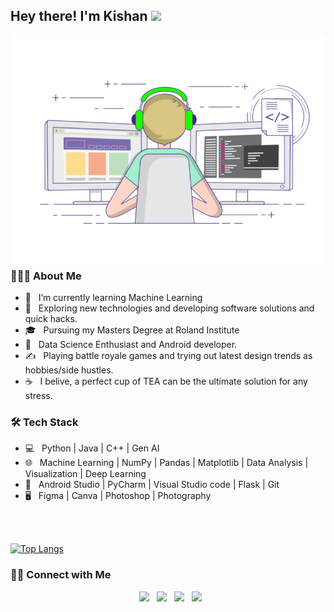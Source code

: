 <h2> Hey there! I'm Kishan <img src="https://github.com/souvikguria98/souvikguria98/blob/master/Hi.gif" width="25"></h2>
<img align="right" alt="GIF" src="https://raw.githubusercontent.com/devSouvik/devSouvik/master/gif3.gif" width="500"/>

<h3> 👨🏻‍💻 About Me </h3>

- 🔭 &nbsp; I’m currently learning Machine Learning
- 🤔 &nbsp; Exploring new technologies and developing software solutions and quick hacks.
- 🎓 &nbsp; Pursuing my Masters Degree at Roland Institute 
- 💼 &nbsp; Data Science Enthusiast and Android developer.
- ✍️ &nbsp; Playing battle royale games and trying out latest design trends as hobbies/side hustles.
- ☕ &nbsp; I belive, a perfect cup of TEA can be the ultimate solution for any stress. 

<h3>🛠 Tech Stack</h3>

- 💻 &nbsp; Python | Java | C++ | Gen AI
- 🌐 &nbsp; Machine Learning | NumPy | Pandas | Matplotlib | Data Analysis | Visualization | Deep Learning 
- 🔧 &nbsp; Android Studio | PyCharm | Visual Studio code | Flask | Git
- 🖥 &nbsp; Figma | Canva | Photoshop | Photography

<br>



</br>

[![Top Langs](https://github-readme-stats.vercel.app/api/top-langs/?username=githubStranger&layout=compact&text_color=daf7dc&bg_color=151515)](https://github.com/devSouvik/github-readme-stats)


<h3> 🤝🏻 Connect with Me </h3>

<p align="center">
&nbsp; <a href="https://x.com/Kishan1234Jena" target="_blank" rel="noopener noreferrer"><img src="https://img.icons8.com/plasticine/100/000000/twitter.png" width="50" /></a>  
&nbsp; <a href="https://www.instagram.com/_ig_stranger_/" target="_blank" rel="noopener noreferrer"><img src="https://img.icons8.com/plasticine/100/000000/instagram-new.png" width="50" /></a>  
&nbsp; <a href="https://www.linkedin.com/in/kishan-kumar-jena-0023b81bb/" target="_blank" rel="noopener noreferrer"><img src="https://img.icons8.com/plasticine/100/000000/linkedin.png" width="50" /></a>
&nbsp; <a href="mailto:jena.kishan1234@gmail.com" target="_blank" rel="noopener noreferrer"><img src="https://img.icons8.com/plasticine/100/000000/gmail.png"  width="50" /></a>
</p>
